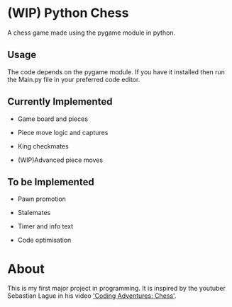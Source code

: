 # (WIP) Python Chess

A chess game made using the pygame module in python.

## Usage

The code depends on the pygame module. If you have it installed then run the Main.py file in your preferred code editor.

## Currently Implemented

- Game board and pieces

- Piece move logic and captures

- King checkmates

- (WIP)Advanced piece moves

## To be Implemented

- Pawn promotion

- Stalemates

- Timer and info text

- Code optimisation

# About
This is my first major project in programming. It is inspired by the youtuber Sebastian Lague in his video ['Coding Adventures: Chess'](https://www.youtube.com/watch?v=U4ogK0MIzqk&t=257s).
